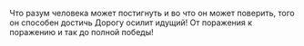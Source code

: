 Что разум человека может постигнуть и во что он может поверить, того он способен достичь
Дорогу осилит идущий!
От поражения к поражению и так до полной победы!
